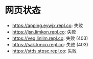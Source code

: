 # 网页状态
- https://apping.eywjx.repl.co: 失败
- https://jsn.limkon.repl.co: 失败
- https://veg.linlim.repl.co: 失败 (403)
- https://sak.kmco.repl.co: 失败 (403)
- https://stds.stpsc.repl.co: 失败
